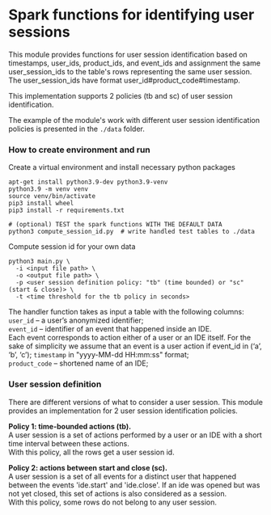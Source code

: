 # Spark functions for identifying user sessions

This module provides functions for user session identification based on timestamps, user_ids, product_ids, and event_ids
and assignment the same user_session_ids to the table's rows representing the same user session.
The user_session_ids have format user_id#product_code#timestamp. 

This implementation supports 2 policies (tb and sc) of user session identification.

The example of the module's work with different user session identification policies 
is presented in the `./data` folder.

### How to create environment and run
Create a virtual environment and install necessary python packages
```shell
apt-get install python3.9-dev python3.9-venv
python3.9 -m venv venv
source venv/bin/activate
pip3 install wheel
pip3 install -r requirements.txt

# (optional) TEST the spark functions WITH THE DEFAULT DATA
python3 compute_session_id.py  # write handled test tables to ./data
```

Compute session id for your own data
```shell
python3 main.py \
  -i <input file path> \
  -o <output file path> \
  -p <user session definition policy: "tb" (time bounded) or "sc" (start & close)> \
  -t <time threshold for the tb policy in seconds>
```

The handler function takes as input a table with the following columns:  
`user_id` – a user’s anonymized identifier;  
`event_id` – identifier of an event that happened inside an IDE.  
Each event corresponds to action either of a user or an IDE itself. 
For the sake of simplicity we assume that an event is a user action if event_id in (‘a’, ‘b’, ‘c’);
`timestamp` in "yyyy-MM-dd HH:mm:ss" format;  
`product_code` – shortened name of an IDE;


### User session definition
There are different versions of what to consider a user session.
This module provides an implementation for 2 user session identification policies.

**Policy 1: time-bounded actions (tb).**  
A user session is a set of actions performed by a user or an IDE
with a short time interval between these actions.  
With this policy, all the rows get a user session id.

**Policy 2: actions between start and close (sc).**  
A user session is a set of all events for a distinct user that happened 
between the events 'ide.start' and 'ide.close'. 
If an ide was opened but was not yet closed, this set of actions is also considered as a session.  
With this policy, some rows do not belong to any user session.
